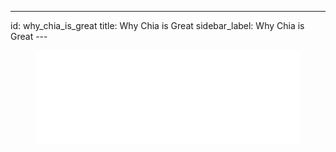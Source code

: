 ---
id: why_chia_is_great
title: Why Chia is Great
sidebar_label: Why Chia is Great
---~~‌~~

<figure class="video-container">
<iframe src="//www.youtube.com/embed/jRyTNdqP07Y" frameborder="0" allowfullscreen width="100%"></iframe>
</figure>
